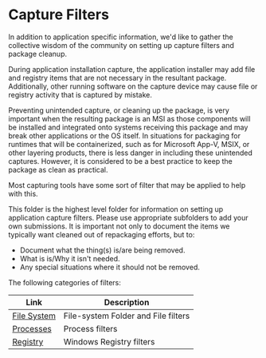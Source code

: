 # Capture Filters

In addition to application specific information, we'd like to gather the collective wisdom of the community on setting up capture filters and package cleanup.

During application installation capture, the application installer may add file and registry items that are not necessary in the resultant package.  Additionally, other running software on the capture device may cause file or registry activity that is captured by mistake.  

Preventing unintended capture, or cleaning up the package, is very important when the resulting package is an MSI as those components will be installed and integrated onto systems receiving this package and may break other applications or the OS itself.  In situations for packaging for runtimes that will be containerized, such as for Microsoft App-V, MSIX, or other layering products, there is less danger in including these unintended captures.  However, it is considered to be a best practice to keep the package as clean as practical.

Most capturing tools have some sort of filter that may be applied to help with this.

This folder is the highest level folder for information on setting up application capture filters. Please use appropriate subfolders to add your own submissions.  It is important not only to document the items we typically want cleaned out of repackaging efforts, but to:

* Document what the thing(s) is/are being removed.
* What is is/Why it isn't needed.
* Any special situations where it should not be removed.

The following categories of filters:

| Link | Description |
|----|----|
| [File System](docs/CaptureFilters/FileSystem) | File-system Folder and File filters |
| [Processes](docs/CaptureFilters/Processes) | Process filters |
| [Registry](docs/CaptureFilters/Registry) | Windows Registry filters |


